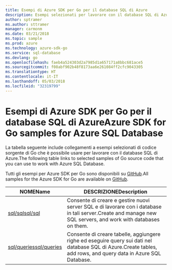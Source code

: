 ```yaml
---
title: Esempi di Azure SDK per Go per il database SQL di Azure
description: Esempi selezionati per lavorare con il database SQL di Azure da Azure SDK per Go.
author: sptramer
ms.author: sttramer
manager: carmonm
ms.date: 03/21/2018
ms.topic: sample
ms.prod: azure
ms.technology: azure-sdk-go
ms.service: sql-database
ms.devlang: go
ms.openlocfilehash: faeb4a524303d2a7985d1a657171a8bbc681ace5
ms.sourcegitcommit: f08abf902b48f8173aa6e261084ff2cfc9043305
ms.translationtype: HT
ms.contentlocale: it-IT
ms.lasthandoff: 05/03/2018
ms.locfileid: "32319799"
---
```

# <a name="azure-sdk-for-go-samples-for-azure-sql-database"></a><span data-ttu-id="4bf55-103">Esempi di Azure SDK per Go per il database SQL di Azure</span><span class="sxs-lookup"><span data-stu-id="4bf55-103">Azure SDK for Go samples for Azure SQL Database</span></span>

<span data-ttu-id="4bf55-104">La tabella seguente include collegamenti a esempi selezionati di codice sorgente di Go che è possibile usare per lavorare con il database SQL di Azure.</span><span class="sxs-lookup"><span data-stu-id="4bf55-104">The following table links to selected samples of Go source code that you can use to work with Azure SQL Database.</span></span>

<span data-ttu-id="4bf55-105">Tutti gli esempi per Azure SDK per Go sono disponibili su [GitHub](https://github.com/Azure-Samples/azure-sdk-for-go-samples).</span><span class="sxs-lookup"><span data-stu-id="4bf55-105">All samples for the Azure SDK for Go are available on [GitHub](https://github.com/Azure-Samples/azure-sdk-for-go-samples).</span></span>

| <span data-ttu-id="4bf55-106">NOME</span><span class="sxs-lookup"><span data-stu-id="4bf55-106">Name</span></span> | <span data-ttu-id="4bf55-107">DESCRIZIONE</span><span class="sxs-lookup"><span data-stu-id="4bf55-107">Description</span></span> |
|------|-------------|
| [<span data-ttu-id="4bf55-108">sql/sql</span><span class="sxs-lookup"><span data-stu-id="4bf55-108">sql/sql</span></span>](https://github.com/Azure-Samples/azure-sdk-for-go-samples/blob/master/sql/sql.go) | <span data-ttu-id="4bf55-109">Consente di creare e gestire nuovi server SQL e di lavorare con i database in tali server.</span><span class="sxs-lookup"><span data-stu-id="4bf55-109">Create and manage new SQL servers, and work with databases on them.</span></span> |
| [<span data-ttu-id="4bf55-110">sql/queries</span><span class="sxs-lookup"><span data-stu-id="4bf55-110">sql/queries</span></span>](https://github.com/Azure-Samples/azure-sdk-for-go-samples/blob/master/sql/queries.go) | <span data-ttu-id="4bf55-111">Consente di creare tabelle, aggiungere righe ed eseguire query sui dati nel database SQL di Azure.</span><span class="sxs-lookup"><span data-stu-id="4bf55-111">Create tables, add rows, and query data in Azure SQL Database.</span></span> |
